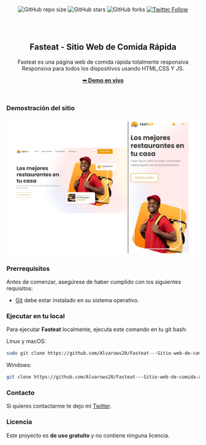 <div align="center">
  
  ![GitHub repo size](https://img.shields.io/github/repo-size/Alvarows20/fasteat)
  ![GitHub stars](https://img.shields.io/github/stars/Alvarows20/fasteat?style=social)
  ![GitHub forks](https://img.shields.io/github/forks/Alvarows20/fasteat?style=social)
  [![Twitter Follow](https://img.shields.io/twitter/follow/https://twitter.com/PradoTen3?style=social)](https://twitter.com/intent/follow?screen_name=Alvarows20)
 

  <br />
  <br />

  <h2 align="center">Fasteat - Sitio Web de Comida Rápida</h2>

  Fasteat es una página web de comida rápida totalmente responsiva <br />Responsiva para todos los dispositivos usando HTML,CSS Y JS.

  <a href="https://alvarows20.github.io/Fasteat---Sitio-web-de-comida-a-domicilio/"><strong>➥ Demo en vivo</strong></a>

</div>

<br />

### Demostración del sitio

![Fasteat Desktop Demo](./Pagina%20de%20Comida%20Rapida%20Responsiva_page-0001.jpg "Desktop Demo")

### Prerrequisitos

Antes de comenzar, asegúrese de haber cumplido con los siguientes requisitos:

* [Git](https://git-scm.com/downloads "Download Git") debe estar instalado en su sistema operativo.

### Ejecutar en tu local

Para ejecutar **Fasteat** localmente, ejecuta este comando en tu git bash:

Linux y macOS:

```bash
sudo git clone https://github.com/Alvarows20/Fasteat---Sitio-web-de-comida-a-domicilio.git
```

Windows:

```bash
git clone https://github.com/Alvarows20/Fasteat---Sitio-web-de-comida-a-domicilio.git
```

### Contacto

Si quieres contactarme te dejo mi [Twitter](https://twitter.com/PradoTen3).

### Licencia

Este proyecto es **de uso gratuito** y no contiene ninguna licencia.
